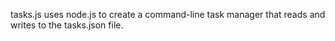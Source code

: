 tasks.js uses node.js to create a command-line task manager that reads and writes to the tasks.json file.
